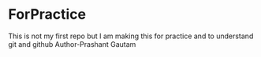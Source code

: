 # ForPractice
This is not my first repo but I am making this for practice and to understand git and github
Author-Prashant Gautam
